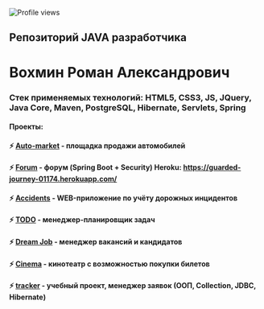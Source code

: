![Profile views](https://gpvc.arturio.dev/RVohmin)
## Репозиторий JAVA разработчика
# Вохмин Роман Александрович
### Стек применяемых технологий: HTML5, CSS3, JS, JQuery, Java Core, Maven, PostgreSQL, Hibernate, Servlets, Spring
#### Проекты:
#### ⚡ [Auto-market](https://github.com/RVohmin/Auto-Market) - площадка продажи автомобилей
#### ⚡ [Forum](https://github.com/RVohmin/job4j_forum) - форум (Spring Boot + Security)  Heroku: https://guarded-journey-01174.herokuapp.com/
#### ⚡ [Accidents](https://github.com/RVohmin/job4j_car_accident) - WEB-приложение по учёту дорожных инцидентов
#### ⚡ [TODO](https://github.com/RVohmin/todo) - менеджер-планировщик задач
#### ⚡ [Dream Job](https://github.com/RVohmin/job4j_dreamjob) - менеджер вакансий и кандидатов
#### ⚡ [Cinema](https://github.com/RVohmin/job4j_cinema) - кинотеатр с возможностью покупки билетов
#### ⚡ [tracker](https://github.com/RVohmin/job4j_tracker) - учебный проект, менеджер заявок (ООП, Collection, JDBC, Hibernate)

<!--
**RVohmin/RVohmin** is a ✨ _special_ ✨ repository because its `README.md` (this file) appears on your GitHub profile.

Here are some ideas to get you started:

- 🔭 I’m currently working on ...
- 🌱 I’m currently learning ...
- 👯 I’m looking to collaborate on ...
- 🤔 I’m looking for help with ...
- 💬 Ask me about ...
- 📫 How to reach me: ...
- 😄 Pronouns: ...
- ⚡ Fun fact: ...
- Hi there 👋
-->

